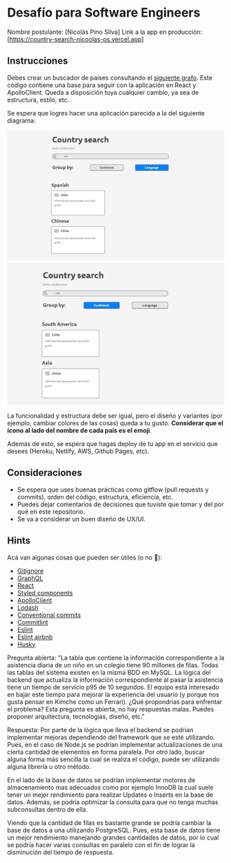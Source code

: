 # Desafío para Software Engineers

Nombre postulante: [Nicolás Pino Silva]
Link a la app en producción: [https://country-search-nicoolas-ps.vercel.app]

## Instrucciones

Debes crear un buscador de países consultando el [siguiente grafo](https://countries.trevorblades.com/). Este código contiene una base para seguir con la aplicación en React y ApolloClient. Queda a disposición tuya cualquier cambio, ya sea de estructura, estilo, etc.

Se espera que logres hacer una aplicación parecida a la del siguiente diagrama:

![image1](imgs/1.png)
![image2](imgs/2.png)

La funcionalidad y estructura debe ser igual, pero el diseño y variantes (por ejemplo, cambiar colores de las cosas) queda a tu gusto. **Considerar que el ícono al lado del nombre de cada país es el emoji**.

Además de esto, se espera que hagas deploy de tu app en el servicio que desees (Heroku, Netlify, AWS, Github Pages, etc).

## Consideraciones

- Se espera que uses buenas prácticas como gitflow (pull requests y commits), orden del código, estructura, eficiencia, etc.
- Puedes dejar comentarios de decisiones que tuviste que tomar y del por qué en este repositorio.
- Se va a considerar un buen diseño de UX/UI.

## Hints

Acá van algunas cosas que pueden ser útiles (o no 👀):

- [Gitignore](https://www.toptal.com/developers/gitignore)
- [GraphQL](https://www.howtographql.com/)
- [React](https://es.reactjs.org/)
- [Styled components](https://styled-components.com/docs/basics)
- [ApolloClient](https://www.apollographql.com/docs/react/)
- [Lodash](https://lodash.com/)
- [Conventional commits](https://www.conventionalcommits.org/en/v1.0.0/)
- [Commitlint](https://commitlint.js.org/#/)
- [Eslint](https://eslint.org/)
- [Eslint airbnb](https://www.npmjs.com/package/eslint-config-airbnb)
- [Husky](https://www.npmjs.com/package/husky)

Pregunta abierta:
"La tabla que contiene la información correspondiente a la asistencia diaria de un niño en un colegio tiene 90 millones de filas. Todas las tablas del sistema existen en la misma BDD en MySQL. La lógica del backend que actualiza la información correspondiente al pasar la asistencia tiene un tiempo de servicio p95 de 10 segundos. El equipo está interesado en bajar este tiempo para mejorar la experiencia del usuario (y porque nos gusta pensar en Kimche como un Ferrari). ¿Qué propondrías para enfrentar el problema? Esta pregunta es abierta, no hay respuestas malas. Puedes proponer arquitectura, tecnologías, diseño, etc."

Respuesta:
Por parte de la lógica que lleva el backend se podrían implementar mejoras dependiendo del framework que se esté utilizando. Pues, en el caso de Node.js se podrían implementar actualizaciones de una cierta cantidad de elementos en forma paralela. Por otro lado, buscar alguna forma más sencilla la cual se realiza el código, puede ser utilizando alguna librería u otro método.

En el lado de la base de datos se podrían implementar motores de almacenamiento mas adecuados como por ejemplo InnoDB la cual suele tener un mejor rendimiento para realizar Updates o Inserts en la base de datos. Además, se podría optimizar la consulta para que no tenga muchas subconsultas dentro de ella. 

Viendo que la cantidad de filas es bastante grande se podría cambiar la base de datos a una utilizando PostgreSQL. Pues, esta base de datos tiene un mejor rendimiento manejando grandes cantidades de datos, por lo cual se podría hacer varias consultas en paralelo con el fin de lograr la disminución del tiempo de respuesta.

